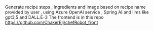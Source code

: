 Generate recipe steps , ingredients and image based on recipe name provided by user , using Azure OpenAI service , Spring AI and llms like gpt3,5 and DALL.E-3 The frontend is in this repo https://github.com/ChakerElj/chefRobot_front
